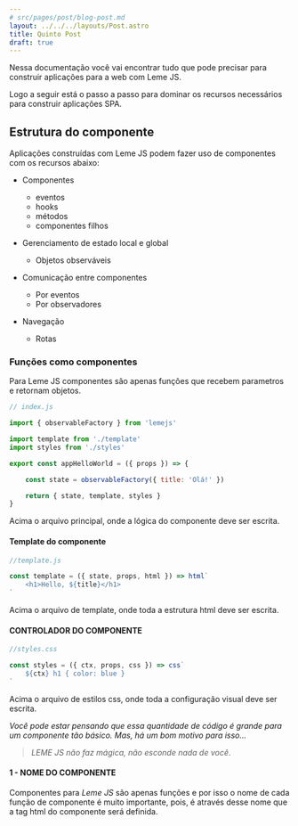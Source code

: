 ```yaml
---
# src/pages/post/blog-post.md
layout: ../../../layouts/Post.astro
title: Quinto Post
draft: true
---
```


Nessa documentação você vai encontrar tudo que pode precisar para construir aplicações para a web com Leme JS.

Logo a seguir está o passo a passo para dominar os recursos necessários para construir aplicações SPA.


    
## Estrutura do componente

Aplicações construídas com Leme JS podem fazer uso de componentes com os recursos abaixo:

- Componentes
    - eventos
    - hooks
    - métodos
    - componentes filhos

- Gerenciamento de estado local e global
    - Objetos observáveis

- Comunicação entre componentes
    - Por eventos
    - Por observadores

- Navegação
    - Rotas


### Funções como componentes

Para Leme JS componentes são apenas funções que recebem parametros e retornam objetos.

```javascript
// index.js

import { observableFactory } from 'lemejs'

import template from './template'
import styles from './styles'

export const appHelloWorld = ({ props }) => {

    const state = observableFactory({ title: 'Olá!' })

    return { state, template, styles }
}

```

Acima o arquivo principal, onde a lógica do componente deve ser escrita.

#### Template do componente

```javascript
//template.js

const template = ({ state, props, html }) => html`
    <h1>Hello, ${title}</h1>
`

```

Acima o arquivo de template, onde toda a estrutura html deve ser escrita.

#### CONTROLADOR DO COMPONENTE

```javascript
//styles.css

const styles = ({ ctx, props, css }) => css`
    ${ctx} h1 { color: blue }
`

```

Acima o arquivo de estilos css, onde toda a configuração visual deve ser escrita.

*Você pode estar pensando que essa quantidade de código é grande para um componente tão básico.  Mas, há um bom motivo para isso...* 

> *LEME JS não faz mágica, não esconde nada de você*.

#### 1 - NOME DO COMPONENTE

Componentes para *Leme JS* são apenas funções e por isso o nome de cada função de componente é muito importante, pois, é através desse nome que a tag html do componente será definida.